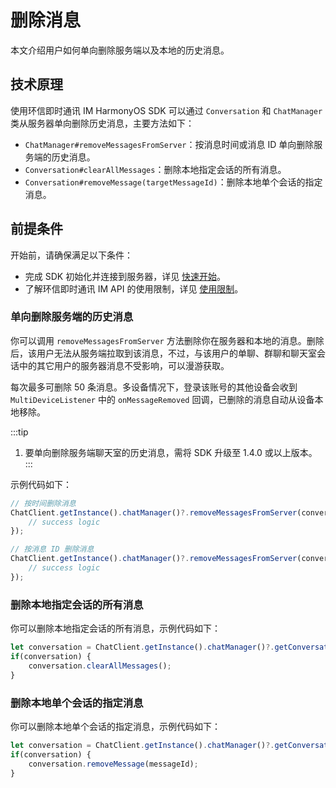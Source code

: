 # 删除消息

<Toc />

本文介绍用户如何单向删除服务端以及本地的历史消息。

## 技术原理

使用环信即时通讯 IM HarmonyOS SDK 可以通过 `Conversation` 和 `ChatManager` 类从服务器单向删除历史消息，主要方法如下：

- `ChatManager#removeMessagesFromServer`：按消息时间或消息 ID 单向删除服务端的历史消息。
- `Conversation#clearAllMessages`：删除本地指定会话的所有消息。
- `Conversation#removeMessage(targetMessageId)`：删除本地单个会话的指定消息。

## 前提条件

开始前，请确保满足以下条件：

- 完成 SDK 初始化并连接到服务器，详见 [快速开始](quickstart.html)。
- 了解环信即时通讯 IM API 的使用限制，详见 [使用限制](/product/limitation.html)。

### 单向删除服务端的历史消息

你可以调用 `removeMessagesFromServer` 方法删除你在服务器和本地的消息。删除后，该用户无法从服务端拉取到该消息，不过，与该用户的单聊、群聊和聊天室会话中的其它用户的服务器消息不受影响，可以漫游获取。

每次最多可删除 50 条消息。多设备情况下，登录该账号的其他设备会收到 `MultiDeviceListener` 中的 `onMessageRemoved` 回调，已删除的消息自动从设备本地移除。

:::tip
1. 要单向删除服务端聊天室的历史消息，需将 SDK 升级至 1.4.0 或以上版本。
:::

示例代码如下：

```TypeScript 
// 按时间删除消息
ChatClient.getInstance().chatManager()?.removeMessagesFromServer(conversationId, conversationType, beforeTimeStamp).then(()=> {
    // success logic
});

// 按消息 ID 删除消息
ChatClient.getInstance().chatManager()?.removeMessagesFromServer(conversationId, conversationType, msgIdList).then(()=> {
    // success logic
});
```

### 删除本地指定会话的所有消息

你可以删除本地指定会话的所有消息，示例代码如下：

```TypeScript
let conversation = ChatClient.getInstance().chatManager()?.getConversation(conversationId);
if(conversation) {
    conversation.clearAllMessages();
}
```

### 删除本地单个会话的指定消息

你可以删除本地单个会话的指定消息，示例代码如下：

```TypeScript
let conversation = ChatClient.getInstance().chatManager()?.getConversation(conversationId);
if(conversation) {
    conversation.removeMessage(messageId);
}
```


